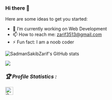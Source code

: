### Hi there 👋

<!--
**SadmanSakibZarif/SadmanSakibZarif** is a ✨ _special_ ✨ repository because its `README.md` (this file) appears on your GitHub profile.

- 🌱 I’m currently learning python(advanced)
- 👯 I’m looking to collaborate on ...
- 🤔 I’m looking for help with ...
- 💬 Ask me about ...
- - 😄 Pronouns: ...
- ⚡ Fun fact: ...
-->
Here are some ideas to get you started:

- 🔭 I’m currently working on Web Development
- 📫 How to reach me: zarif3513@gmail.com
- ⚡ Fun fact: I am a noob coder 

![SadmanSakibZarif's GitHub stats](https://github-readme-stats.vercel.app/api?username=SadmanSakibZarif&show_icons=true&theme=dracula)

<img align="center" src="https://github-readme-stats.vercel.app/api/top-langs/?username=zktanvir&layout=compact&theme=dracula">

<h3><b><i>🏆 Profile Statistics :</i></b></h3>
<a href="https://github.com/Tahsi9AhmeD"><img height="25" title="Counter" src="https://komarev.com/ghpvc/?username=SadmanSakibZarif&color=blue&style=flat-square"></a>
